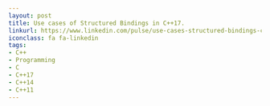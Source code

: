 ```yaml
---
layout: post
title: Use cases of Structured Bindings in C++17.
linkurl: https://www.linkedin.com/pulse/use-cases-structured-bindings-c17-sahib-yar/
iconclass: fa fa-linkedin
tags:
- C++
- Programming
- C
- C++17
- C++14
- C++11
---
```

